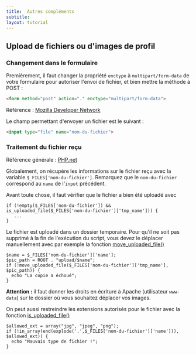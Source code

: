 ```yaml
---
title:  Autres compléments
subtitle: 
layout: tutorial
---
```


## Upload de fichiers ou d'images de profil

### Changement dans le formulaire

Premièrement, il faut changer la propriété `enctype` à `multipart/form-data` de
votre formulaire pour autoriser l'envoi de fichier, et bien mettre la méthode à POST :

```html
<form method="post" action="." enctype="multipart/form-data">
```

Référence : [Mozilla Developer Network](https://developer.mozilla.org/fr/docs/Web/HTML/Element/Form)

Le champ permettant d'envoyer un fichier est le suivant :

```html
<input type="file" name="nom-du-fichier">
```

### Traitement du fichier reçu

Référence générale : [PHP.net](http://www.php.net/manual/fr/features.file-upload.post-method.php)

Globalement, on récupère les informations sur le fichier reçu avec la variable
`$_FILES['nom-du-fichier']`. Remarquez que le `nom-du-fichier` correspond au
`name` de l'`input` précédent.

Avant toute chose, il faut vérifier que le fichier a bien été uploadé avec

```php?start_inline=1
if (!empty($_FILES['nom-du-fichier']) && is_uploaded_file($_FILES['nom-du-fichier']['tmp_name'])) {
   ... 
}
```


Le fichier est uploadé dans un dossier temporaire. Pour qu'il ne soit pas
supprimé à la fin de l'exécution du script, vous devez le déplacer manuellement
avec par exemple la fonction
[move_uploaded_file()](http://php.net/manual/en/function.move-uploaded-file.php)

```php?start_inline=1
$name = $_FILES['nom-du-fichier']['name'];
$pic_path = ROOT . "upload/$name";
if (!move_uploaded_file($_FILES['nom-du-fichier']['tmp_name'], $pic_path)) {
  echo "La copie a échoué";
}
```

**Attention :** il faut donner les droits en écriture à Apache (utilisateur
`www-data`) sur le dossier où vous souhaitez déplacer vos images.


On peut aussi restreindre les extensions autorisés pour le fichier avec la
fonction
[is_uploaded_file()](http://php.net/manual/en/function.is-uploaded-file.php)

```php?start_inline=1
$allowed_ext = array("jpg", "jpeg", "png");
if (!in_array(end(explode('.',$_FILES['nom-du-fichier']['name'])), $allowed_ext)) {
  echo "Mauvais type de fichier !";
}
```

